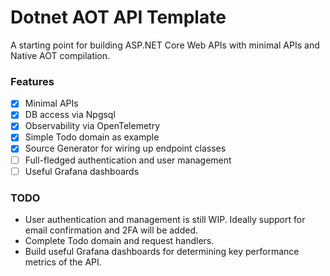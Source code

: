 # Dotnet AOT API Template

A starting point for building ASP.NET Core Web APIs with minimal APIs and Native AOT compilation.

### Features

- [x] Minimal APIs
- [x] DB access via Npgsql
- [x] Observability via OpenTelemetry
- [x] Simple Todo domain as example
- [x] Source Generator for wiring up endpoint classes
- [ ] Full-fledged authentication and user management
- [ ] Useful Grafana dashboards

### TODO

- User authentication and management is still WIP. Ideally support for email confirmation and 2FA will be added.
- Complete Todo domain and request handlers.
- Build useful Grafana dashboards for determining key performance metrics of the API.
